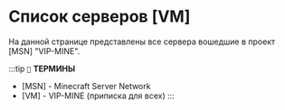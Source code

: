 # Список серверов [VM]
На данной странице представлены все сервера вошедшие в проект [MSN] "VIP-MINE".

:::tip `📖` **ТЕРМИНЫ**
- [MSN] - Minecraft Server Network
- [VM] - VIP-MINE (приписка для всех)
:::
